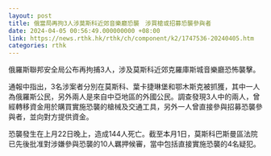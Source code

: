 ```yaml
---
layout: post
title: 俄當局再拘3人涉莫斯科近郊音樂廳恐襲　涉買槍或招募恐襲參與者
date: 2024-04-05 00:56:49.000000000 +08:00
link: https://news.rthk.hk/rthk/ch/component/k2/1747536-20240405.htm
categories: rthk
---
```


俄羅斯聯邦安全局公布再拘捕3人，涉及莫斯科近郊克羅庫斯城音樂廳恐怖襲擊。

通報中指出，3名涉案者分別在莫斯科、葉卡捷琳堡和鄂木斯克被抓獲，其中一人為俄羅斯公民，另外兩人是來自中亞地區的外國公民。調查發現3人中的兩人，曾經轉移資金用於購買實施恐襲的槍械及交通工具，另外一人曾直接參與招募恐襲參與者，並向對方提供資金。

恐襲發生在上月22日晚上，造成144人死亡。截至本月1日，莫斯科巴斯曼區法院已先後批准對涉嫌參與恐襲的10人羈押候審，當中包括直接實施恐襲的4名疑犯。
